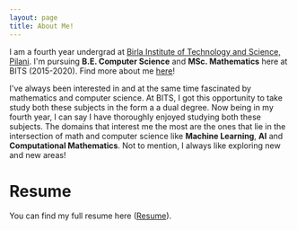```yaml
---
layout: page
title: About Me!
---
```




I am a fourth year undergrad at [Birla Institute of Technology and Science, Pilani](http://www.bits-pilani.ac.in/). I'm pursuing **B.E. Computer Science** and **MSc. Mathematics** here at BITS (2015-2020). Find more about me [here](/about.html)!

I've always been interested in and at the same time fascinated by mathematics and computer science. At BITS, I got this opportunity to take study both these subjects in the form a a dual degree. Now being in my fourth year, I can say I have thoroughly enjoyed studying both these subjects. The domains that interest me the most are the ones that lie in the intersection of math and computer science like **Machine Learning**, **AI** and **Computational Mathematics**. Not to mention, I always like exploring new and new areas!





# Resume

You can find my full resume here ([Resume](/pdf/Resume_VikramW.pdf)).
